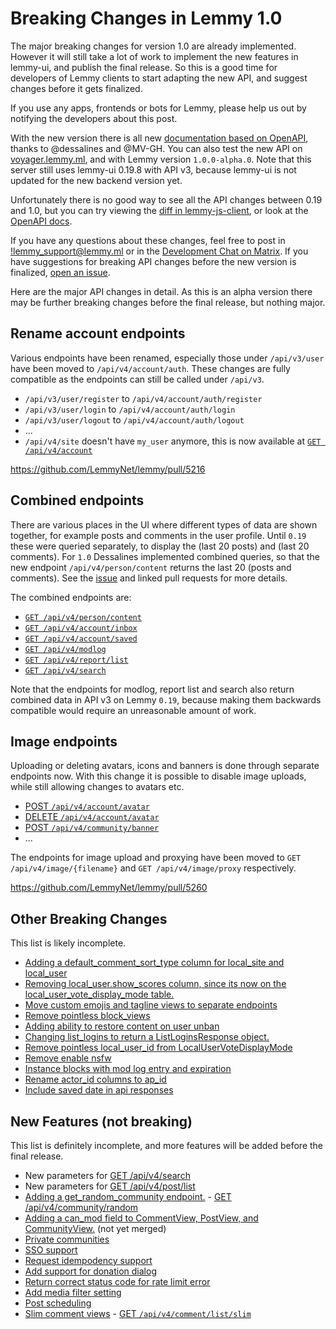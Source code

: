 # Breaking Changes in Lemmy 1.0

The major breaking changes for version 1.0 are already implemented. However it will still take a lot of work to implement the new features in lemmy-ui, and publish the final release. So this is a good time for developers of Lemmy clients to start adapting the new API, and suggest changes before it gets finalized.

If you use any apps, frontends or bots for Lemmy, please help us out by notifying the developers about this post.

With the new version there is all new [documentation based on OpenAPI](https://join-lemmy.org/api/main), thanks to @dessalines and @MV-GH. You can also test the new API on [voyager.lemmy.ml](https://voyager.lemmy.ml), and with Lemmy version `1.0.0-alpha.0`. Note that this server still uses lemmy-ui 0.19.8 with API v3, because lemmy-ui is not updated for the new backend version yet.

Unfortunately there is no good way to see all the API changes between 0.19 and 1.0, but you can try viewing the [diff in lemmy-js-client](https://github.com/LemmyNet/lemmy-js-client/compare/release/v0.19...main), or look at the [OpenAPI docs](https://join-lemmy.org/api/main).

If you have any questions about these changes, feel free to post in [!lemmy_support@lemmy.ml](https://lemmyverse.link/c/lemmy_support@lemmy.ml) or in the [Development Chat on Matrix](https://matrix.to/#/#lemmydev:matrix.org). If you have suggestions for breaking API changes before the new version is finalized, [open an issue](https://github.com/LemmyNet/lemmy/issues).

Here are the major API changes in detail. As this is an alpha version there may be further breaking changes before the final release, but nothing major.

## Rename account endpoints

Various endpoints have been renamed, especially those under `/api/v3/user` have been moved to `/api/v4/account/auth`. These changes are fully compatible as the endpoints can still be called under `/api/v3`.

- `/api/v3/user/register` to `/api/v4/account/auth/register`
- `/api/v3/user/login` to `/api/v4/account/auth/login`
- `/api/v3/user/logout` to `/api/v4/account/auth/logout`
- ...
- `/api/v4/site` doesn't have `my_user` anymore, this is now available at [`GET /api/v4/account`](https://join-lemmy.org/api/main#operation/GetMyUser)

https://github.com/LemmyNet/lemmy/pull/5216

## Combined endpoints

There are various places in the UI where different types of data are shown together, for example posts and comments in the user profile. Until `0.19` these were queried separately, to display the (last 20 posts) and (last 20 comments). For `1.0` Dessalines implemented combined queries, so that the new endpoint `/api/v4/person/content` returns the last 20 (posts and comments). See the [issue](https://github.com/LemmyNet/lemmy/issues/2444) and linked pull requests for more details.

The combined endpoints are:

- [`GET /api/v4/person/content`](https://join-lemmy.org/api/main#operation/ListPersonContent)
- [`GET /api/v4/account/inbox`](https://join-lemmy.org/api/main#operation/ListInbox)
- [`GET /api/v4/account/saved`](https://join-lemmy.org/api/main#operation/ListPersonSaved)
- [`GET /api/v4/modlog`](https://join-lemmy.org/api/main#operation/GetModlog)
- [`GET /api/v4/report/list`](https://join-lemmy.org/api/main#operation/ListReports)
- [`GET /api/v4/search`](https://join-lemmy.org/api/main#operation/Search)

Note that the endpoints for modlog, report list and search also return combined data in API v3 on Lemmy `0.19`, because making them backwards compatible would require an unreasonable amount of work.

## Image endpoints

Uploading or deleting avatars, icons and banners is done through separate endpoints now. With this change it is possible to disable image uploads, while still allowing changes to avatars etc.

- [POST `/api/v4/account/avatar`](https://join-lemmy.org/api/main#operation/UploadUserAvatar)
- [DELETE `/api/v4/account/avatar`](https://join-lemmy.org/api/main#operation/DeleteUserAvatar)
- [POST `/api/v4/community/banner`](https://join-lemmy.org/api/main#operation/UploadCommunityBanner)
- ...

The endpoints for image upload and proxying have been moved to `GET /api/v4/image/{filename}` and `GET /api/v4/image/proxy` respectively.

https://github.com/LemmyNet/lemmy/pull/5260

## Other Breaking Changes

This list is likely incomplete.

- [Adding a default_comment_sort_type column for local_site and local_user](https://github.com/LemmyNet/lemmy/pull/4469)
- [Removing local_user.show_scores column, since its now on the local_user_vote_display_mode table.](https://github.com/LemmyNet/lemmy/pull/4497)
- [Move custom emojis and tagline views to separate endpoints](https://github.com/LemmyNet/lemmy/pull/4580)
- [Remove pointless block_views](https://github.com/LemmyNet/lemmy/pull/4841)
- [Adding ability to restore content on user unban](https://github.com/LemmyNet/lemmy/pull/4845)
- [Changing list_logins to return a ListLoginsResponse object.](https://github.com/LemmyNet/lemmy/pull/4888)
- [Remove pointless local_user_id from LocalUserVoteDisplayMode](https://github.com/LemmyNet/lemmy/pull/4890)
- [Remove enable nsfw](https://github.com/LemmyNet/lemmy/pull/5017)
- [Instance blocks with mod log entry and expiration](https://github.com/LemmyNet/lemmy/pull/5214)
- [Rename actor_id columns to ap_id](https://github.com/LemmyNet/lemmy/pull/5393)
- [Include saved date in api responses](https://github.com/LemmyNet/lemmy/pull/5384)

## New Features (not breaking)

This list is definitely incomplete, and more features will be added before the final release.

- New parameters for [GET /api/v4/search](https://join-lemmy.org/api/main#tag/Miscellaneous/operation/Search)
- New parameters for [GET /api/v4/post/list](https://join-lemmy.org/api/main#tag/Post/operation/GetPosts)
- [Adding a get_random_community endpoint.](https://github.com/LemmyNet/lemmy/pull/5042) - [GET /api/v4/community/random](https://join-lemmy.org/api/main#tag/Community/operation/GetRandomCommunity)
- [Adding a can_mod field to CommentView, PostView, and CommunityView.](https://github.com/LemmyNet/lemmy/pull/5398) (not yet merged)
- [Private communities](https://github.com/LemmyNet/lemmy/pull/5076)
- [SSO support](https://github.com/LemmyNet/lemmy/pull/4881)
- [Request idempodency support](https://github.com/LemmyNet/lemmy/pull/5329)
- [Add support for donation dialog](https://github.com/LemmyNet/lemmy/pull/5318)
- [Return correct status code for rate limit error](https://github.com/LemmyNet/lemmy/pull/5333)
- [Add media filter setting](https://github.com/LemmyNet/lemmy/pull/5325)
- [Post scheduling](https://github.com/LemmyNet/lemmy/pull/5025)
- [Slim comment views](https://github.com/LemmyNet/lemmy/pull/5335) - [GET `/api/v4/comment/list/slim`](https://join-lemmy.org/api/main#tag/Comment/operation/GetCommentsSlim)
